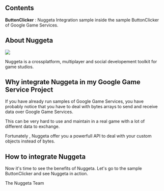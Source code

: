 
<h2>Contents</h2>

<b>ButtonClicker</b> : Nuggeta Integration sample inside the sample ButtonClicker of Google Game Services.

<h2>About Nuggeta</h2>

<img src="http://nuggeta.net/images/nuggeta.png"/>

Nuggeta is a crossplatform, multiplayer and social developement toolkit for game studios. 

<h2>Why integrate Nuggeta in my Google Game Service Project</h2>

If you have already run  samples of Google Game Services, you have probably notice that you have to deal with bytes arrays to send and receive data over Google Game Services. 

This can be very hard to use and maintain in a real game with a lot of different data to exchange.

Fortunately , Nuggeta offer you a powerfull API to deal with your custom objects instead of bytes.


<h2>How to integrate Nuggeta</h2>

Now it's time to see the benefits of Nuggeta.
Let's go to the sample ButtonClicker  and see Nuggeta in action.


The Nuggeta Team


